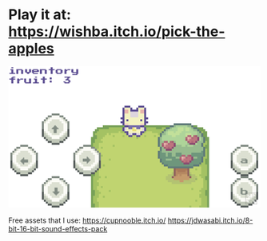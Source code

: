 # Play it at: https://wishba.itch.io/pick-the-apples

![screenshot.png](screenshot.png)

Free assets that I use:
https://cupnooble.itch.io/
https://jdwasabi.itch.io/8-bit-16-bit-sound-effects-pack
